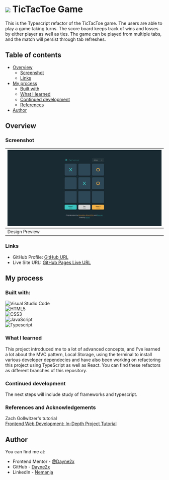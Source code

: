 # ![](https://img.shields.io/badge/TypeScript-007ACC?style=for-the-badge&logo=typescript&logoColor=white) TicTacToe Game

This is the Typescript refactor of the TicTacToe game. The users are able to play a game taking turns. The score board keeps track of wins and losses by either player as well as ties. The game can be played from
multiple tabs, and the match will persist through tab refreshes. 


## Table of contents

- [Overview](#overview)
  - [Screenshot](#screenshot)
  - [Links](#links)
- [My process](#my-process)
  - [Built with](#built-with)
  - [What I learned](#what-i-learned)
  - [Continued development](#continued-development)
  - [References](#references)
- [Author](#author)

## Overview

### Screenshot
| ![](./images/design.png) 
| ------------------------------ |
| Design Preview                |

### Links

- GitHub Profile: [GitHub URL](https://github.com/Dayne2x)
- Live Site URL: [GitHub Pages Live URL](https://dayne2x.github.io/HTML5-Video-Player/)

## My process

### Built with:

![Visual Studio Code](https://img.shields.io/badge/Visual%20Studio%20Code-0078d7.svg?style=for-the-badge&logo=visual-studio-code&logoColor=white) <br>
![HTML5](https://img.shields.io/badge/html5-%23E34F26.svg?style=for-the-badge&logo=html5&logoColor=white) <br>
![CSS3](https://img.shields.io/badge/css3-%231572B6.svg?style=for-the-badge&logo=css3&logoColor=white) <br>
![JavaScript](https://img.shields.io/badge/javascript-%23323330.svg?style=for-the-badge&logo=javascript&logoColor=%23F7DF1E) <br>
![Typescript](https://img.shields.io/badge/TypeScript-007ACC?style=for-the-badge&logo=typescript&logoColor=white)


### What I learned

This project introduced me to a lot of advanced concepts, and I've learned a lot about the MVC pattern, Local Storage, using the terminal to install various developer dependecies  and have also been working on refactoring this project using TypeScript as well as React.
You can find these refactors as different branches of this repository. 


### Continued development

The next steps will include study of frameworks and typescript.

### References and Acknowledgements

Zach Gollwitzer's tutorial <br>
[Frontend Web Development: In-Depth Project Tutorial](https://www.youtube.com/watch?v=MsnQ5uepIaE)


## Author
You can find me at:

- Frontend Mentor - [@Dayne2x](https://www.frontendmentor.io/profile/Dayne2x)
- GitHub - [Dayne2x](https://github.com/Dayne2x)
- LinkedIn - [Nemanja](https://www.linkedin.com/in/nemanjadayne/)
